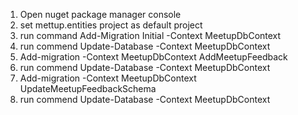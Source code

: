 ﻿1. Open nuget package manager console
2. set mettup.entities project as default project
3. run command  Add-Migration Initial -Context MeetupDbContext
4. run commend Update-Database -Context MeetupDbContext
5. Add-migration -Context MeetupDbContext AddMeetupFeedback
6. run commend Update-Database -Context MeetupDbContext
7. Add-migration -Context MeetupDbContext UpdateMeetupFeedbackSchema
8. run commend Update-Database -Context MeetupDbContext
